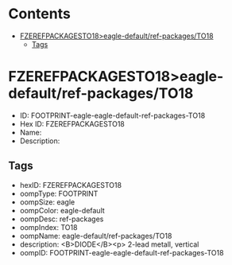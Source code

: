 



Contents
========

* [FZEREFPACKAGESTO18>eagle-default/ref-packages/TO18](#fzerefpackagesto18eagle-defaultref-packagesto18)
	* [Tags](#tags)

# FZEREFPACKAGESTO18>eagle-default/ref-packages/TO18

- ID: FOOTPRINT-eagle-eagle-default-ref-packages-TO18
- Hex ID: FZEREFPACKAGESTO18
- Name: 
- Description: 

## Tags

- hexID: FZEREFPACKAGESTO18
- oompType: FOOTPRINT
- oompSize: eagle
- oompColor: eagle-default
- oompDesc: ref-packages
- oompIndex: TO18
- oompName: eagle-default/ref-packages/TO18
- description: &lt;B&gt;DIODE&lt;/B&gt;&lt;p&gt;&#xD;
2-lead metall, vertical
- oompID: FOOTPRINT-eagle-eagle-default-ref-packages-TO18
